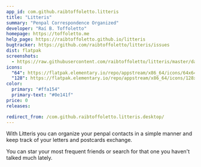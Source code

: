 ```yaml
---
app_id: com.github.raibtoffoletto.litteris
title: "Litteris"
summary: "Penpal Correspondence Organized"
developer: "Raí B. Toffoletto"
homepage: https://toffoletto.me
help_page: https://raibtoffoletto.github.io/litteris
bugtracker: https://github.com/raibtoffoletto/litteris/issues
dist: flatpak
screenshots:
  - https://raw.githubusercontent.com/raibtoffoletto/litteris/master/data/com.github.raibtoffoletto.litteris.screenshot.png
icons:
  "64": https://flatpak.elementary.io/repo/appstream/x86_64/icons/64x64/com.github.raibtoffoletto.litteris.png
  "128": https://flatpak.elementary.io/repo/appstream/x86_64/icons/128x128/com.github.raibtoffoletto.litteris.png
color:
  primary: "#ffa154"
  primary-text: "#0e141f"
price: 0
releases:

redirect_from: /com.github.raibtoffoletto.litteris.desktop/
---
```


<p>With Litteris you can organize your penpal contacts in a simple manner and keep track of your letters and postcards exchange.</p>
<p>You can star your most frequent friends or search for that one you haven't talked much lately.</p>